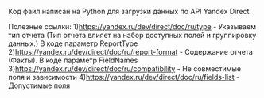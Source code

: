 Код файл написан на Python для загрузки данных по API Yandex Direct.

Полезные ссылки:
1)https://yandex.ru/dev/direct/doc/ru/type - Указываем тип отчета (Тип отчета влияет на набор доступных полей и группировку данных.) В коде параметр ReportType
2)https://yandex.ru/dev/direct/doc/ru/report-format - Содержание отчета (Факты). В коде параметр FieldNames
3)https://yandex.ru/dev/direct/doc/ru/compatibility - Не совместимые поля и зависимости
4)https://yandex.ru/dev/direct/doc/ru/fields-list - Допустимые поля

